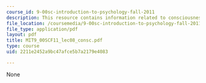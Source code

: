 ```yaml
---
course_id: 9-00sc-introduction-to-psychology-fall-2011
description: This resource contains information related to consciousness.
file_location: /coursemedia/9-00sc-introduction-to-psychology-fall-2011/2211e2452a9bc47afce5b7a2179e4083_MIT9_00SCF11_lec08_consc.pdf
file_type: application/pdf
layout: pdf
title: MIT9_00SCF11_lec08_consc.pdf
type: course
uid: 2211e2452a9bc47afce5b7a2179e4083

---
```

None